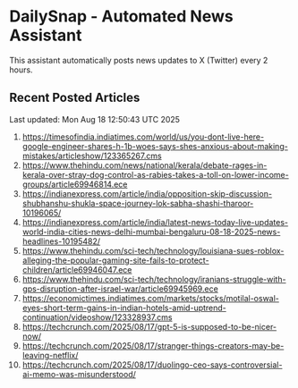 # DailySnap - Automated News Assistant

This assistant automatically posts news updates to X (Twitter) every 2 hours.

## Recent Posted Articles

Last updated: Mon Aug 18 12:50:43 UTC 2025

1. https://timesofindia.indiatimes.com/world/us/you-dont-live-here-google-engineer-shares-h-1b-woes-says-shes-anxious-about-making-mistakes/articleshow/123365267.cms
2. https://www.thehindu.com/news/national/kerala/debate-rages-in-kerala-over-stray-dog-control-as-rabies-takes-a-toll-on-lower-income-groups/article69946814.ece
3. https://indianexpress.com/article/india/opposition-skip-discussion-shubhanshu-shukla-space-journey-lok-sabha-shashi-tharoor-10196065/
4. https://indianexpress.com/article/india/latest-news-today-live-updates-world-india-cities-news-delhi-mumbai-bengaluru-08-18-2025-news-headlines-10195482/
5. https://www.thehindu.com/sci-tech/technology/louisiana-sues-roblox-alleging-the-popular-gaming-site-fails-to-protect-children/article69946047.ece
6. https://www.thehindu.com/sci-tech/technology/iranians-struggle-with-gps-disruption-after-israel-war/article69945969.ece
7. https://economictimes.indiatimes.com/markets/stocks/motilal-oswal-eyes-short-term-gains-in-indian-hotels-amid-uptrend-continuation/videoshow/123328937.cms
8. https://techcrunch.com/2025/08/17/gpt-5-is-supposed-to-be-nicer-now/
9. https://techcrunch.com/2025/08/17/stranger-things-creators-may-be-leaving-netflix/
10. https://techcrunch.com/2025/08/17/duolingo-ceo-says-controversial-ai-memo-was-misunderstood/
